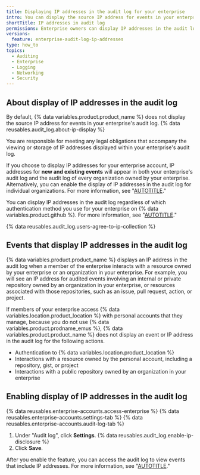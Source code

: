 ```yaml
---
title: Displaying IP addresses in the audit log for your enterprise
intro: You can display the source IP address for events in your enterprise's audit log.
shortTitle: IP addresses in audit log
permissions: Enterprise owners can display IP addresses in the audit log for an enterprise.
versions:
  feature: enterprise-audit-log-ip-addresses
type: how_to
topics:
  - Auditing
  - Enterprise
  - Logging
  - Networking
  - Security
---
```


## About display of IP addresses in the audit log

By default, {% data variables.product.product_name %} does not display the source IP address for events in your enterprise's audit log. {% data reusables.audit_log.about-ip-display %}

You are responsible for meeting any legal obligations that accompany the viewing or storage of IP addresses displayed within your enterprise's audit log.

If you choose to display IP addresses for your enterprise account, IP addresses for **new and existing events** will appear in both your enterprise's audit log and the audit log of every organization owned by your enterprise. Alternatively, you can enable the display of IP addresses in the audit log for individual organizations. For more information, see "[AUTOTITLE](/organizations/keeping-your-organization-secure/managing-security-settings-for-your-organization/displaying-ip-addresses-in-the-audit-log-for-your-organization)."

You can display IP addresses in the audit log regardless of which authentication method you use for your enterprise on {% data variables.product.github %}. For more information, see "[AUTOTITLE](/admin/identity-and-access-management/managing-iam-for-your-enterprise/about-authentication-for-your-enterprise)."

{% data reusables.audit_log.users-agree-to-ip-collection %}

## Events that display IP addresses in the audit log

{% data variables.product.product_name %} displays an IP address in the audit log when a member of the enterprise interacts with a resource owned by your enterprise or an organization in your enterprise. For example, you will see an IP address for audited events involving an internal or private repository owned by an organization in your enterprise, or resources associated with those repositories, such as an issue, pull request, action, or project.

If members of your enterprise access {% data variables.location.product_location %} with personal accounts that they manage, because you do not use {% data variables.product.prodname_emus %}, {% data variables.product.product_name %} does not display an event or IP address in the audit log for the following actions.

* Authentication to {% data variables.location.product_location %}
* Interactions with a resource owned by the personal account, including a repository, gist, or project
* Interactions with a public repository owned by an organization in your enterprise

## Enabling display of IP addresses in the audit log

{% data reusables.enterprise-accounts.access-enterprise %}
{% data reusables.enterprise-accounts.settings-tab %}
{% data reusables.enterprise-accounts.audit-log-tab %}
1. Under "Audit log", click **Settings**.
{% data reusables.audit_log.enable-ip-disclosure %}
1. Click **Save**.

After you enable the feature, you can access the audit log to view events that include IP addresses. For more information, see "[AUTOTITLE](/admin/monitoring-activity-in-your-enterprise/reviewing-audit-logs-for-your-enterprise/accessing-the-audit-log-for-your-enterprise)."

